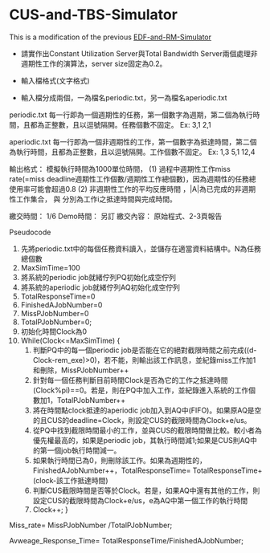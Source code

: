 # CUS-and-TBS-Simulator

This is a modification of the previous [EDF-and-RM-Simulator](https://pages.github.com/)

- 請實作出Constant Utilization Server與Total Bandwidth Server兩個處理非週期性工作的演算法，server size固定為0.2。

- 輸入檔格式(文字格式)
- 輸入檔分成兩個，一為檔名periodic.txt，另一為檔名aperiodic.txt

periodic.txt
每一行即為一個週期性的任務，第一個數字為週期，第二個為執行時間，且都為正整數，且以逗號隔開。任務個數不固定。
Ex:
3,1
2,1

aperiodic.txt
每一行即為一個非週期性的工作，第一個數字為抵達時間，第二個為執行時間，且都為正整數，且以逗號隔開。工作個數不固定。
Ex:
1,3 
5,1
12,4

輸出格式：
	模擬執行時間為1000單位時間，
(1)	過程中週期性工作miss rate(=miss deadline週期性工作個數/週期性工作總個數)，因為週期性的任務總使用率可能會超過0.8
(2)	非週期性工作的平均反應時間 ，|A|為已完成的非週期性工作集合， 與 分別為工作i之抵達時間與完成時間。
	

繳交時間：  1/6
Demo時間： 另訂
繳交內容：  原始程式、2-3頁報告
 
Pseudocode
1.	先將periodic.txt中的每個任務資料讀入，並儲存在適當資料結構中。N為任務總個數
2.	MaxSimTime=100
3.	將系統的periodic job就緒佇列PQ初始化成空佇列
4.	將系統的aperiodic job就緒佇列AQ初始化成空佇列
5.	TotalResponseTime=0
6.	FinishedAJobNumber=0
7.	MissPJobNumber=0
8.	TotalPJobNumber=0;
9.	初始化時間Clock為0
10.	While(Clock<=MaxSimTime)
{
    1.	判斷PQ中的每一個periodic job是否能在它的絕對截限時間之前完成((d-Clock-rem_exe)>0)，若不能，則輸出該工作訊息，並紀錄miss工作加1和刪除，MissPJobNumber++
    2.	針對每一個任務判斷目前時間Clock是否為它的工作之抵達時間(Clock%pi)==0。若是，則在PQ中加入工作，並紀錄進入系統的工作個數加1，TotalPJobNumber++
    3.	將在時間點clock抵達的aperiodic job加入到AQ中(FIFO)。如果原AQ是空的且CUS的deadline=Clock，則設定CUS的截限時間為Clock+e/us。
    4.	從PQ中找到截限時間最小的工作，並與CUS的截限時間做比較。較小者為優先權最高的，如果是periodic job，其執行時間減1;如果是CUS則AQ中的第一個job執行時間減一。
    5.	如果執行時間已為0，則刪除該工作。如果為週期性的，FinishedAJobNumber++，TotalResponseTime= TotalResponseTime+(clock-該工作抵達時間)
    6.	判斷CUS截限時間是否等於Clock。若是，如果AQ中還有其他的工作，則設定CUS的截限時間為Clock+e/us，e為AQ中第一個工作的執行時間
    7.	Clock++;
}

Miss_rate= MissPJobNumber /TotalPJobNumber;

Avweage_Response_Time= TotalResponseTime/FinishedAJobNumber;
